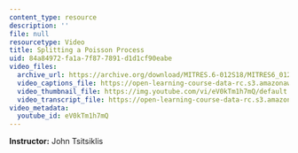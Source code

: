 ```yaml
---
content_type: resource
description: ''
file: null
resourcetype: Video
title: Splitting a Poisson Process
uid: 84a84972-fa1a-7f87-7891-d1d1cf90eabe
video_files:
  archive_url: https://archive.org/download/MITRES.6-012S18/MITRES6_012S18_L23-06_300k.mp4
  video_captions_file: https://open-learning-course-data-rc.s3.amazonaws.com/res-6-012-introduction-to-probability-spring-2018/beedec198add52679db254b966212b57_eV0kTm1h7mQ.vtt
  video_thumbnail_file: https://img.youtube.com/vi/eV0kTm1h7mQ/default.jpg
  video_transcript_file: https://open-learning-course-data-rc.s3.amazonaws.com/res-6-012-introduction-to-probability-spring-2018/68643c8936af8935a066d7e22c819b1a_eV0kTm1h7mQ.pdf
video_metadata:
  youtube_id: eV0kTm1h7mQ
---
```


**Instructor:** John Tsitsiklis